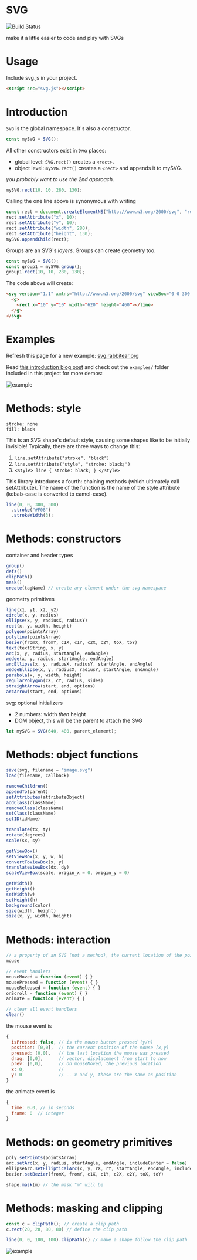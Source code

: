 # SVG

[![Build Status](https://travis-ci.org/robbykraft/SVG.svg?branch=master)](https://travis-ci.org/robbykraft/SVG)

make it a little easier to code and play with SVGs

# Usage

Include svg.js in your project.

```html
<script src="svg.js"></script>
```

# Introduction

`SVG` is the global namespace. It's also a constructor.

```javascript
const mySVG = SVG();
```

All other constructors exist in two places:

* global level: `SVG.rect()` creates a `<rect>`.
* object level: `mySVG.rect()` creates a `<rect>` and appends it to mySVG.

*you probably want to use the 2nd approach.*

```javascript
mySVG.rect(10, 10, 280, 130);
```

Calling the one line above is synonymous with writing

```javascript
const rect = document.createElementNS("http://www.w3.org/2000/svg", "rect");
rect.setAttribute("x", 10);
rect.setAttribute("y", 10);
rect.setAttribute("width", 280);
rect.setAttribute("height", 130);
mySVG.appendChild(rect);
```

Groups are an SVG's *layers*. Groups can create geometry too.

```javascript
const mySVG = SVG();
const group1 = mySVG.group();
group1.rect(10, 10, 280, 130);
```

The code above will create:

```html
<svg version="1.1" xmlns="http://www.w3.org/2000/svg" viewBox="0 0 300 150">
  <g>
    ​<rect x=​"10" y=​"10" width=​"620" height=​"460">​</line>​
  </g>​
</svg>
```

# Examples

Refresh this page for a new example: [svg.rabbitear.org](https://svg.rabbitear.org)

Read [this introduction blog post](https://blog.rabbitear.org/2018/12/29/svg/) and check out the `examples/` folder included in this project for more demos:

![example](https://robbykraft.github.io/SVG/examples/vera.svg)

# Methods: style

```
stroke: none
fill: black
```

This is an SVG shape's default style, causing some shapes like <line> to be initially invisible! Typically, there are three ways to change this:

1. `line.setAttribute("stroke", "black")`
2. `line.setAttribute("style", "stroke: black;")`
3. `<style> line { stroke: black; } </style>`

This library introduces a fourth: chaining methods (which ultimately call setAttribute). The name of the function is the name of the style attribute (kebab-case is converted to camel-case).

```javascript
line(0, 0, 300, 300)
  .stroke("#F08")
  .strokeWidth(3);
```

# Methods: constructors

container and header types

```javascript
group()
defs()
clipPath()
mask()
create(tagName) // create any element under the svg namespace
```

geometry primitives

```javascript
line(x1, y1, x2, y2)
circle(x, y, radius)
ellipse(x, y, radiusX, radiusY)
rect(x, y, width, height)
polygon(pointsArray)
polyline(pointsArray)
bezier(fromX, fromY, c1X, c1Y, c2X, c2Y, toX, toY)
text(textString, x, y)
arc(x, y, radius, startAngle, endAngle)
wedge(x, y, radius, startAngle, endAngle)
arcEllipse(x, y, radiusX, radiusY, startAngle, endAngle)
wedgeEllipse(x, y, radiusX, radiusY, startAngle, endAngle)
parabola(x, y, width, height)
regularPolygon(cX, cY, radius, sides)
straightArrow(start, end, options)
arcArrow(start, end, options)
```

svg: optional initializers

* 2 numbers: width *then* height
* DOM object, this will be the parent to attach the SVG

```javascript
let mySVG = SVG(640, 480, parent_element);
```

# Methods: object functions

```javascript
save(svg, filename = "image.svg")
load(filename, callback)

removeChildren()
appendTo(parent)
setAttributes(attributeObject)
addClass(className)
removeClass(className)
setClass(className)
setID(idName)

translate(tx, ty)
rotate(degrees)
scale(sx, sy)

getViewBox()
setViewBox(x, y, w, h)
convertToViewBox(x, y)
translateViewBox(dx, dy)
scaleViewBox(scale, origin_x = 0, origin_y = 0)

getWidth()
getHeight()
setWidth(w)
setHeight(h)
background(color)
size(width, height)
size(x, y, width, height)
```

# Methods: interaction

```javascript
// a property of an SVG (not a method), the current location of the pointer
mouse

// event handlers
mouseMoved = function (event) { }
mousePressed = function (event) { }
mouseReleased = function (event) { }
onScroll = function (event) { }
animate = function (event) { }

// clear all event handlers
clear()
```

the mouse event is

```javascript
{
  isPressed: false, // is the mouse button pressed (y/n)
  position: [0,0],  // the current position of the mouse [x,y]
  pressed: [0,0],   // the last location the mouse was pressed
  drag: [0,0],      // vector, displacement from start to now
  prev: [0,0],      // on mouseMoved, the previous location
  x: 0,             //
  y: 0              // -- x and y, these are the same as position
}
```

the animate event is

```javascript
{
  time: 0.0, // in seconds
  frame: 0  // integer
}
```

# Methods: on geometry primitives

```javascript
poly.setPoints(pointsArray)
arc.setArc(x, y, radius, startAngle, endAngle, includeCenter = false)
ellipseArc.setEllipticalArc(x, y, rX, rY, startAngle, endAngle, includeCenter = false)
bezier.setBezier(fromX, fromY, c1X, c1Y, c2X, c2Y, toX, toY)

shape.mask(m) // the mask "m" will be 
```

# Methods: masking and clipping

```javascript
const c = clipPath(); // create a clip path
c.rect(20, 20, 80, 80) // define the clip path

line(0, 0, 100, 100).clipPath(c) // make a shape follow the clip path
```

![example](https://robbykraft.github.io/SVG/examples/dragon.svg)
